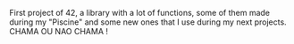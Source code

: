 First project of 42, a library with a lot of functions, some of them made during my "Piscine" and some new ones that I use during my next projects. CHAMA OU NAO CHAMA !

